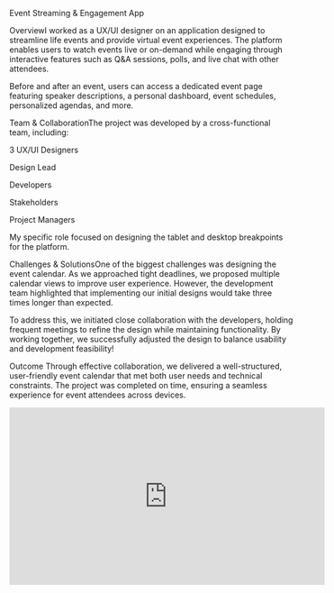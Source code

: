 
Event Streaming & Engagement App

OverviewI worked as a UX/UI designer on an application designed to streamline life events and provide virtual event experiences. The platform enables users to watch events live or on-demand while engaging through interactive features such as Q&A sessions, polls, and live chat with other attendees.

Before and after an event, users can access a dedicated event page featuring speaker descriptions, a personal dashboard, event schedules, personalized agendas, and more.

Team & CollaborationThe project was developed by a cross-functional team, including:

3 UX/UI Designers

Design Lead

Developers

Stakeholders

Project Managers

My specific role focused on designing the tablet and desktop breakpoints for the platform.

Challenges & SolutionsOne of the biggest challenges was designing the event calendar. As we approached tight deadlines, we proposed multiple calendar views to improve user experience. However, the development team highlighted that implementing our initial designs would take three times longer than expected.

To address this, we initiated close collaboration with the developers, holding frequent meetings to refine the design while maintaining functionality. By working together, we successfully adjusted the design to balance usability and development feasibility!

Outcome
Through effective collaboration, we delivered a well-structured, user-friendly event calendar that met both user needs and technical constraints. The project was completed on time, ensuring a seamless experience for event attendees across devices.



<iframe width="560" height="315" src="https://www.youtube.com/embed/0vbcgUm2NTA" frameborder="0" allow="accelerometer; autoplay; clipboard-write; encrypted-media; gyroscope; picture-in-picture" allowfullscreen></iframe>


